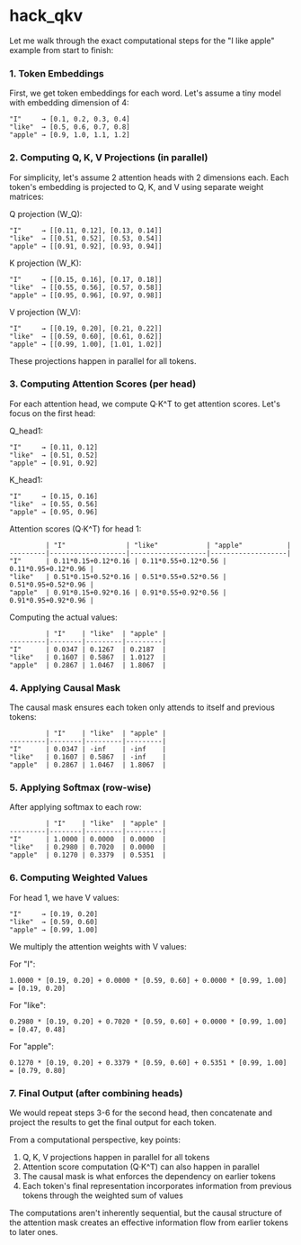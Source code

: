 # hack_qkv


Let me walk through the exact computational steps for the "I like apple" example from start to finish:

### 1. Token Embeddings

First, we get token embeddings for each word. Let's assume a tiny model with embedding dimension of 4:

```
"I"     → [0.1, 0.2, 0.3, 0.4]
"like"  → [0.5, 0.6, 0.7, 0.8]
"apple" → [0.9, 1.0, 1.1, 1.2]
```

### 2. Computing Q, K, V Projections (in parallel)

For simplicity, let's assume 2 attention heads with 2 dimensions each. Each token's embedding is projected to Q, K, and V using separate weight matrices:

Q projection (W_Q):
```
"I"     → [[0.11, 0.12], [0.13, 0.14]]
"like"  → [[0.51, 0.52], [0.53, 0.54]]
"apple" → [[0.91, 0.92], [0.93, 0.94]]
```

K projection (W_K):
```
"I"     → [[0.15, 0.16], [0.17, 0.18]]
"like"  → [[0.55, 0.56], [0.57, 0.58]]
"apple" → [[0.95, 0.96], [0.97, 0.98]]
```

V projection (W_V):
```
"I"     → [[0.19, 0.20], [0.21, 0.22]]
"like"  → [[0.59, 0.60], [0.61, 0.62]]
"apple" → [[0.99, 1.00], [1.01, 1.02]]
```

These projections happen in parallel for all tokens.

### 3. Computing Attention Scores (per head)

For each attention head, we compute Q·K^T to get attention scores. Let's focus on the first head:

Q_head1:
```
"I"     → [0.11, 0.12]
"like"  → [0.51, 0.52]
"apple" → [0.91, 0.92]
```

K_head1:
```
"I"     → [0.15, 0.16]
"like"  → [0.55, 0.56]
"apple" → [0.95, 0.96]
```

Attention scores (Q·K^T) for head 1:
```
         | "I"               | "like"            | "apple"           |
---------|-------------------|-------------------|-------------------|
"I"      | 0.11*0.15+0.12*0.16 | 0.11*0.55+0.12*0.56 | 0.11*0.95+0.12*0.96 |
"like"   | 0.51*0.15+0.52*0.16 | 0.51*0.55+0.52*0.56 | 0.51*0.95+0.52*0.96 |
"apple"  | 0.91*0.15+0.92*0.16 | 0.91*0.55+0.92*0.56 | 0.91*0.95+0.92*0.96 |
```

Computing the actual values:
```
         | "I"    | "like"  | "apple" |
---------|--------|---------|---------|
"I"      | 0.0347 | 0.1267  | 0.2187  |
"like"   | 0.1607 | 0.5867  | 1.0127  |
"apple"  | 0.2867 | 1.0467  | 1.8067  |
```

### 4. Applying Causal Mask

The causal mask ensures each token only attends to itself and previous tokens:
```
         | "I"    | "like"  | "apple" |
---------|--------|---------|---------|
"I"      | 0.0347 | -inf    | -inf    |
"like"   | 0.1607 | 0.5867  | -inf    |
"apple"  | 0.2867 | 1.0467  | 1.8067  |
```

### 5. Applying Softmax (row-wise)

After applying softmax to each row:
```
         | "I"    | "like"  | "apple" |
---------|--------|---------|---------|
"I"      | 1.0000 | 0.0000  | 0.0000  |
"like"   | 0.2980 | 0.7020  | 0.0000  |
"apple"  | 0.1270 | 0.3379  | 0.5351  |
```

### 6. Computing Weighted Values

For head 1, we have V values:
```
"I"     → [0.19, 0.20]
"like"  → [0.59, 0.60]
"apple" → [0.99, 1.00]
```

We multiply the attention weights with V values:

For "I":
```
1.0000 * [0.19, 0.20] + 0.0000 * [0.59, 0.60] + 0.0000 * [0.99, 1.00] = [0.19, 0.20]
```

For "like":
```
0.2980 * [0.19, 0.20] + 0.7020 * [0.59, 0.60] + 0.0000 * [0.99, 1.00] = [0.47, 0.48]
```

For "apple":
```
0.1270 * [0.19, 0.20] + 0.3379 * [0.59, 0.60] + 0.5351 * [0.99, 1.00] = [0.79, 0.80]
```

### 7. Final Output (after combining heads)

We would repeat steps 3-6 for the second head, then concatenate and project the results to get the final output for each token.

From a computational perspective, key points:
1. Q, K, V projections happen in parallel for all tokens
2. Attention score computation (Q·K^T) can also happen in parallel 
3. The causal mask is what enforces the dependency on earlier tokens
4. Each token's final representation incorporates information from previous tokens through the weighted sum of values

The computations aren't inherently sequential, but the causal structure of the attention mask creates an effective information flow from earlier tokens to later ones.